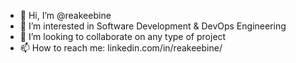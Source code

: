 - 👋 Hi, I’m @reakeebine
- 👀 I’m interested in Software Development & DevOps Engineering
- 💞️ I’m looking to collaborate on any type of project
- 📫 How to reach me: linkedin.com/in/reakeebine/

<!---
reakeebine/reakeebine is a ✨ special ✨ repository because its `README.md` (this file) appears on your GitHub profile.
You can click the Preview link to take a look at your changes.
--->
